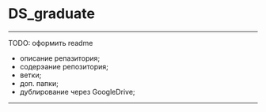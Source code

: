 # DS_graduate

------

TODO: оформить readme
- описание репазитория;
- содерэание репозитория;
- ветки;
- доп. папки;
- дублирование через GoogleDrive;

------

